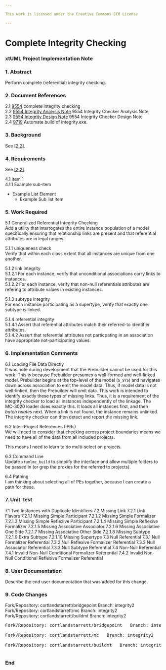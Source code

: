 ```yaml
---

This work is licensed under the Creative Commons CC0 License

---
```


# Complete Integrity Checking
### xtUML Project Implementation Note

### 1. Abstract

Perform complete (referential) integrity checking.

### 2. Document References

<a id="2.1"></a>2.1 [9554](https://support.onefact.net/issues/9554) complete integrity checking  
<a id="2.2"></a>2.2 [9554 Integrity Analysis Note](9554_integrity_ant.md) 9554 Integrity Checker Analysis Note  
<a id="2.3"></a>2.3 [9554 Integrity Design Note](9554_integrity_dnt.md) 9554 Integrity Checker Design Note  
<a id="2.4"></a>2.4 [9719](https://support.onefact.net/issues/9719) Automate build of integrity.exe.  

### 3. Background

See [[2.2]](#2.2).  

### 4. Requirements

See [[2.2]](#2.2).  

4.1 Item 1  
4.1.1 Example sub-item
* Example List Element
  * Example Sub list item

### 5. Work Required

5.1 Generalized Referential Integrity Checking  
Add a utility that interrogates the entire instance population of a model
specifically ensuring that relationship links are present and that
referential attributes are in legal ranges.

5.1.1 uniqueness check  
Verify that within each class extent that all instances are unique from
one another.

5.1.2 link integrity  
5.1.2.1 For each instance, verify that unconditional associations carry
links to instances.  
5.1.2.2 For each instance, verify that non-null referentials attributes
are refering to attribute values in existing instances.  

5.1.3 subtype integrity  
For each instance participating as a supertype, verify that exactly one
subtype is linked.

5.1.4 referential integrity  
5.1.4.1 Assert that referential attributes match their referred-to
identifier attributes.  
5.1.4.2 Assert that referential attributes not particpating in an
association have appropriate not-participating values.  


### 6. Implementation Comments

6.1 Loading File Data Directly  
It was note during development that the Prebuilder cannot be used
for this work.  This is because Prebuilder presumes a well-formed
and well-linked model.  Prebuilder begins at the top-level of the
model (`S_SYS`) and navigates down across association to emit the
model data.  Thus, if model data is not well-linked, then the Prebuilder
will omit data.  This work is intended to identify exactly these
types of missing links.  Thus, it is a requirement of the integrity
checker to load all instances independently of the linkage.  The
MC-3020 loader does exactly this.  It loads all instances first, and
then _batch relates_ next.  When a link is not found, the instance
remains unlinked.  The integrity checker can then detect and report
the missing link.

6.2 Inter-Project References (IPRs)  
We will need to consider that checking across project boundaries
means we need to have all of the data from all included projects.

This means I need to learn to do multi-select on projects.

6.3 Command Line  
Update `xtumlmc_build` to simplify the interface and allow multiple
folders to be passed in (or grep the proxies for the referred to projects).

6.4 Pathing  
I am thinking about selecting all of PEs together, because I can create
a path for these.

### 7. Unit Test

7.1 Two Instances with Duplicate Identifiers
7.2 Missing Link
7.2.1 Link Flavors
7.2.1.1 Missing Simple Participant
7.2.1.2 Missing Simple Formalizer
7.2.1.3 Missing Simple Reflexive Participant
7.2.1.4 Missing Simple Reflexive Formalizer
7.2.1.5 Missing Associative Associator
7.2.1.6 Missing Associative One Side
7.2.1.7 Missing Associative Other Side
7.2.1.8 Missing Subtype
7.2.1.9 Extra Subtype
7.2.1.10 Missing Supertype
7.3 Null Referential
7.3.1 Null Formalizer Referential
7.3.2 Null Reflexive Formalizer Referential
7.3.3 Null Associator Referential
7.3.3 Null Subtype Referential
7.4 Non-Null Referential
7.4.1 Invalid Non-Null Conditional Formalizer Referential
7.4.2 Invalid Non-Null Conditional Reflexive Formalizer Referential

### 8. User Documentation

Describe the end user documentation that was added for this change. 

### 9. Code Changes

Fork/Repository: cortlandstarrett/bridgepoint   Branch: integrity2  
Fork/Repository: cortlandstarrett/mc   Branch: integrity2  
Fork/Repository: cortlandstarrett/buildmt   Branch: integrity2  

<pre>
Fork/Repository: cortlandstarrett/bridgepoint   Branch: integrity2

Fork/Repository: cortlandstarrett/mc   Branch: integrity2

Fork/Repository: cortlandstarrett/buildmt   Branch: integrity2

</pre>

### End

